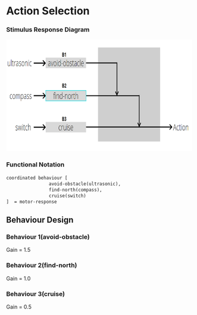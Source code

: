 # Action Selection

### Stimulus Response Diagram

<div>
<img src="./img/priority-based.PNG" width="500" height="300"/>
</div>

### Functional Notation

```
coordinated behaviour [ 
                avoid-obstacle(ultrasonic), 
                find-north(compass),
                cruise(switch) 
]  = motor-response
```

## Behaviour Design

### Behaviour 1(avoid-obstacle)
Gain = 1.5

### Behaviour 2(find-north)
Gain = 1.0

### Behaviour 3(cruise)
Gain = 0.5
